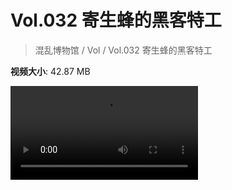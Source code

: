 # Vol.032 寄生蜂的黑客特工

> 混乱博物馆 / Vol / Vol.032 寄生蜂的黑客特工

**视频大小**: 42.87 MB

<div class="video"><video src="https://file.hsyhx.top/video/混乱博物馆/Vol/032.mp4" controls preload>🤔 您的浏览器不支持 video 标签</video></div>